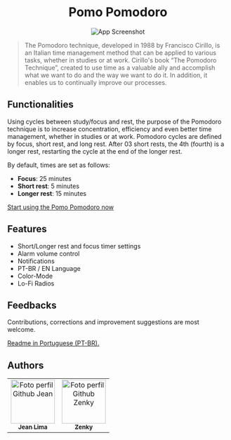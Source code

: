 <h1 align='center'>Pomo Pomodoro</h1>

<div align='center'>
  
![App Screenshot](https://i.imgur.com/cEhfIag.png)
  
</div>
  
<blockquote>
The Pomodoro technique, developed in 1988 by Francisco Cirillo, is an Italian time management method that can be applied to various tasks, whether in studies or at work.
Cirillo's book “The Pomodoro Technique”, created to use time as a valuable ally and accomplish what we want to do and the way we want to do it. In addition, it enables us to continually improve our processes.
</blockquote>

<h2> Functionalities </h2>
<p>Using cycles between study/focus and rest, the purpose of the Pomodoro technique is to increase concentration, efficiency and even better time management, whether in studies or at work. Pomodoro cycles are defined by focus, short rest, and long rest. After 03 short rests, the 4th (fourth) is a longer rest, restarting the cycle at the end of the longer rest.</p>
<p>By default, times are set as follows:<p>
<ul>
  <li><strong>Focus</strong>: 25 minutes</li>
  <li><strong>Short rest</strong>: 5 minutes</li>
  <li><strong>Longer rest</strong>: 15 minutes</li>
</ul>
<a href="https://www.pomopomodoro.tech/">Start using the Pomo Pomodoro now</a>

<h2> Features </h2>
<ul>
  <li>Short/Longer rest and focus timer settings</li>  
  <li>Alarm volume control</li>
  <li>Notifications</li>
  <li>PT-BR / EN Language</li>
  <li>Color-Mode</li>
  <li>Lo-Fi Radios</li>
</ul>

<h2> Feedbacks </h2>
<p>Contributions, corrections and improvement suggestions are most welcome.</p>
<a href="https://github.com/bzenky/pomodoro/blob/main/README.pt-br.md">Readme in Portuguese (PT-BR).</a>

<h2>Authors</h2>

<table align="center">
  <tr>
    <td align="center">
      <a href="https://www.github.com/jeanlimadev">
        <img src="https://www.github.com/jeanlimadev.png" width="100px;" alt="Foto perfil Github Jean"/><br>
        <sub>
          <b>Jean Lima</b>
        </sub>
      </a>
    </td>
    <td align="center">
      <a href="https://www.github.com/bzenky">
        <img src="https://www.github.com/bzenky.png" width="100px;" alt="Foto perfil Github Zenky"/><br>
        <sub>
          <b>Zenky</b>
        </sub>
      </a>
    </td>
  </tr>
</table>
